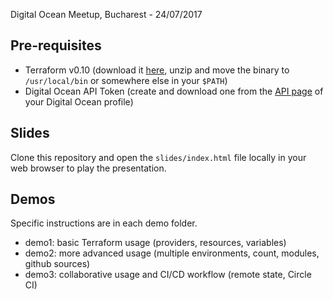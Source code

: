 Digital Ocean Meetup, Bucharest - 24/07/2017
## Pre-requisites
* Terraform v0.10 (download it [here](https://releases.hashicorp.com/terraform/0.10.0-rc1/), unzip and move the binary to `/usr/local/bin` or somewhere else in your `$PATH`)
* Digital Ocean API Token (create and download one from the [API page](https://cloud.digitalocean.com/settings/api/tokens) of your Digital Ocean profile)

## Slides
Clone this repository and open the `slides/index.html` file locally in your web browser to play the presentation.

## Demos
Specific instructions are in each demo folder.
* demo1: basic Terraform usage (providers, resources, variables)
* demo2: more advanced usage (multiple environments, count, modules, github sources)
* demo3: collaborative usage and CI/CD workflow (remote state, Circle CI)
